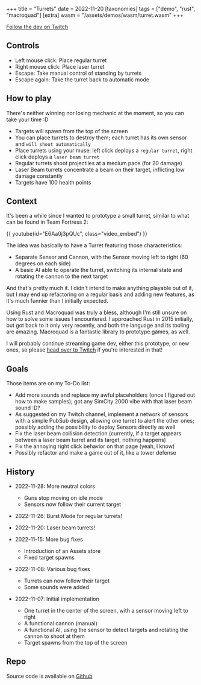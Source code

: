 +++
title = "Turrets"
date = 2022-11-20
[taxonomies]
tags = ["demo", "rust", "macroquad"]
[extra]
wasm = "/assets/demos/wasm/turret.wasm"
+++

[Follow the dev on Twitch][0]

## Controls
* Left mouse click: Place regular turret
* Right mouse click: Place laser turret
* Escape: Take manual control of standing by turrets
* Escape again: Take the turret back to automatic mode

## How to play
There's neither winning nor losing mechanic at the moment, so you can take your time :D

* Targets will spawn from the top of the screen
* You can place turrets to destroy them; each turret has its own sensor and `will shoot automatically`
* Place turrets using your muse: left click deploys a `regular turret`, right click deploys a `laser beam turret`
* Regular turrets shoot projectiles at a medium pace (for 20 damage)
* Laser Beam turrets concentrate a beam on their target, inflicting low damage constantly
* Targets have 100 health points

## Context
It's been a while since I wanted to prototype a small turret, similar to what can be found in Team Fortress 2:

{{ youtube(id="E6Aa0j3pQUc", class="video_embed") }}

The idea was basically to have a Turret featuring those characteristics:
* Separate Sensor and Cannon, with the Sensor moving left to right (60 degrees on each side)
* A basic AI able to operate the turret, switching its internal state and rotating the cannon to the next target

And that's pretty much it. I didn't intend to make anything playable out of it, but I may end up refactoring on a regular basis and adding new features, as it's much funnier than I initially expected.

Using Rust and Macroquad was truly a bless, although I'm still unsure on how to solve some issues I encountered. I approached Rust in 2015 initially, but got back to it only very recently, and both the language and its tooling are amazing. Macroquad is a fantastic library to prototype games, as well.

I will probably continue streaming game dev, either this prototype, or new ones, so please [head over to Twitch][0] if you're interested in that!

## Goals
Those items are on my To-Do list:
* Add more sounds and replace my awful placeholders (once I figured out how to make samples); got any SimCity 2000 vibe with that laser beam sound :D?
* As suggested on my Twitch channel, implement a network of sensors with a simple PubSub design, allowing one turret to alert the other ones; possibly adding the possibility to deploy Sensors directly as well
* Fix the laser beam collision detection (currently, if a target appears between a laser beam turret and its target, nothing happens)
* Fix the annoying right click behavior on that page (yeah, I know)
* Possibly refactor and make a game out of it, like a tower defense

## History
* 2022-11-28: More neutral colors
  * Guns stop moving on idle mode
  * Sensors now follow their current target

* 2022-11-26: Burst Mode for regular turrets!

* 2022-11-20: Laser beam turrets!

* 2022-11-15: More bug fixes
  * Introduction of an Assets store
  * Fixed target spawns

* 2022-11-08: Various bug fixes
  * Turrets can now follow their target
  * Some sounds were added

* 2022-11-07: Initial implementation
  * One turret in the center of the screen, with a sensor moving left to right
  * A functional cannon (manual)
  * A functional AI, using the sensor to detect targets and rotating the cannon to shoot at them
  * Target spawns from the top of the screen

## Repo
Source code is available on [Github](https://github.com/mbuffa/game-prototypes/tree/01-turret/01-turret)

[0]: https://www.twitch.tv/relakksmakks
